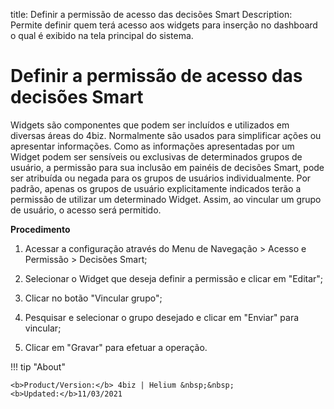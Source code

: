 title: Definir a permissão de acesso das decisões Smart
Description: Permite definir quem terá acesso aos widgets para inserção no dashboard o qual é exibido na tela principal do sistema.

# Definir a permissão de acesso das decisões Smart

Widgets são componentes que podem ser incluídos e utilizados em diversas áreas do 4biz. Normalmente são usados para simplificar ações ou apresentar informações.
Como as informações apresentadas por um Widget podem ser sensíveis ou exclusivas de determinados grupos de usuário, a permissão para sua inclusão em painéis de decisões Smart, pode ser atribuída ou negada para os grupos de usuários individualmente.
Por padrão, apenas os grupos de usuário explicitamente indicados terão a permissão de utilizar um determinado Widget. Assim, ao vincular um grupo de usuário, o acesso será permitido.


**Procedimento**

1.	Acessar a configuração através do Menu de Navegação > Acesso e Permissão > Decisões Smart;

2.	Selecionar o Widget que deseja definir a permissão e clicar em "Editar";

3.	Clicar no botão "Vincular grupo";

4.	Pesquisar e selecionar o grupo desejado e clicar em "Enviar" para vincular;

5.	Clicar em "Gravar" para efetuar a operação.



!!! tip "About"

    <b>Product/Version:</b> 4biz | Helium &nbsp;&nbsp;
    <b>Updated:</b>11/03/2021
